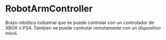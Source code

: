 # RobotArmController

Brazo robótico industrial que se puede controlar con un controlador de XBOX o PS4. Tambien se puede controlar remotamente con un dispositivo móvil.
